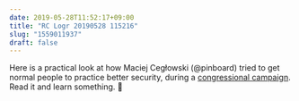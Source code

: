 ```yaml
---
date: 2019-05-28T11:52:17+09:00
title: "RC Logr 20190528 115216"
slug: "1559011937"
draft: false
---
```


Here is a practical look at how Maciej Cegłowski (@pinboard) tried to get normal people to practice better security, during a [congressional campaign](https://idlewords.com/2019/05/what_i_learned_trying_to_secure_congressional_campaigns.htm). Read it and learn something. 🔐
